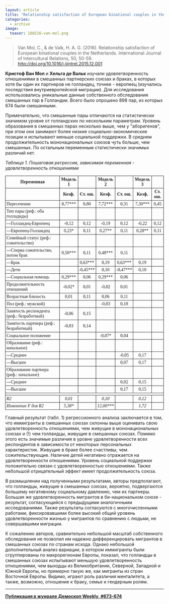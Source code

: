```yaml
---
layout: article
title: "Relationship satisfaction of European binational couples in the Netherlands"
categories: 
  - archive
image:
  teaser: 160216-van-mol.png
---
```


> Van Mol, C., & de Valk, H. A. G. (2016). Relationship satisfaction of European binational couples in the Netherlands. International Journal of Intercultural Relations, 50, 50-59. http://doi.org/10.1016/j.ijintrel.2015.12.001

**Кристоф Ван Мол** и **Хельга де Вальк** изучали удовлетворенность отношениями в смешанных партнерских союзах и браках, в которых хотя бы один их партнеров не голландец, точнее - европеец (изучались последствия внутриевропейской миграции). Для исследования использовались уникальные данные собственного обследования смешанных пар в Голландии. Всего было опрошено 898 пар, из которых 674 были смешанными.

Примечательно, что смешанные пары отличаются на статистически значимом уровне от голландских по нескольким параметрам. Уровень образования в смешанных парах несколько выше, чем у "аборигенов", при этом они занимают более низкие социально-экономические позиции и испытывают меньше социальной поддержки. В среднем продолжительность мононациональных союзов чуть больше, чем смешанных. По остальным переменным статистически значимых различий нет.

*Таблица 1. Пошаговая регрессия, зависимая переменная - удовлетворенность отношениями*
<style type="text/css">
.tg  {border-collapse:collapse;border-spacing:0;}
.tg td{font-family:Arial, sans-serif;font-size:14px;padding:3px 3px;border-style:solid;border-width:1px;overflow:hidden;word-break:normal;}
.tg th{font-family:Arial, sans-serif;font-size:14px;font-weight:normal;padding:3px 3px;border-style:solid;border-width:1px;overflow:hidden;word-break:normal;}
.tg .tg-ls8f{font-family:Georgia, serif !important;}
.tg .tg-t6te{font-style:italic;font-family:Georgia, serif !important;;text-align:center}
.tg .tg-oa1s{font-weight:bold;font-family:Georgia, serif !important;}
.tg .tg-jrsh{font-family:Georgia, serif !important;;text-align:center}
.tg .tg-lyle{font-weight:bold;font-family:Georgia, serif !important;;text-align:center}
.tg .tg-yw4l{vertical-align:top}
.tg .tg-mmdc{font-style:italic;font-family:Georgia, serif !important;}
</style>
<table class="tg">
  <tr>
    <th class="tg-oa1s">Переменная</th>
    <th class="tg-lyle">Модель 1</th>
    <th class="tg-lyle"></th>
    <th class="tg-lyle">Модель 2</th>
    <th class="tg-lyle"></th>
    <th class="tg-lyle">Модель 3</th>
    <th class="tg-lyle"></th>
  </tr>
  <tr>
    <td class="tg-oa1s"></td>
    <td class="tg-lyle">Коэф.</td>
    <td class="tg-lyle">Ст. ош.</td>
    <td class="tg-lyle">Коэф.</td>
    <td class="tg-lyle">Ст. ош.</td>
    <td class="tg-lyle">Коэф.</td>
    <td class="tg-lyle">Ст. ош.</td>
  </tr>
  <tr>
    <td class="tg-ls8f">Пересечение</td>
    <td class="tg-jrsh">8,77***</td>
    <td class="tg-jrsh">0,80</td>
    <td class="tg-jrsh">7,72***</td>
    <td class="tg-jrsh">0,31</td>
    <td class="tg-jrsh">7,30***</td>
    <td class="tg-jrsh">0,45</td>
  </tr>
  <tr>
    <td class="tg-ls8f">Тип пары (реф.: оба голладнды)</td>
    <td class="tg-jrsh"></td>
    <td class="tg-jrsh"></td>
    <td class="tg-jrsh"></td>
    <td class="tg-jrsh"></td>
    <td class="tg-jrsh"></td>
    <td class="tg-jrsh"></td>
  </tr>
  <tr>
    <td class="tg-ls8f">---Голландец-Европеец</td>
    <td class="tg-jrsh">-0,12</td>
    <td class="tg-jrsh">0,12</td>
    <td class="tg-jrsh">-0,19</td>
    <td class="tg-jrsh">0,12</td>
    <td class="tg-jrsh">-0,22</td>
    <td class="tg-jrsh">0,12</td>
  </tr>
  <tr>
    <td class="tg-ls8f">---Европеец-Голландец</td>
    <td class="tg-jrsh">0,23*</td>
    <td class="tg-jrsh">0,11</td>
    <td class="tg-jrsh">0,27**</td>
    <td class="tg-jrsh">0,11</td>
    <td class="tg-jrsh">0,28**</td>
    <td class="tg-jrsh">0,11</td>
  </tr>
  <tr>
    <td class="tg-ls8f">Семейный статус (реф.: сожительство)</td>
    <td class="tg-jrsh"></td>
    <td class="tg-jrsh"></td>
    <td class="tg-jrsh"></td>
    <td class="tg-jrsh"></td>
    <td class="tg-jrsh"></td>
    <td class="tg-jrsh"></td>
  </tr>
  <tr>
    <td class="tg-ls8f">---Сперва сожительство, потом брак</td>
    <td class="tg-jrsh">0,50***</td>
    <td class="tg-jrsh">0,11</td>
    <td class="tg-jrsh">0,48***</td>
    <td class="tg-jrsh">0,11</td>
    <td class="tg-jrsh"></td>
    <td class="tg-jrsh"></td>
  </tr>
  <tr>
    <td class="tg-ls8f">---Брак</td>
    <td class="tg-jrsh"></td>
    <td class="tg-jrsh">0,63***</td>
    <td class="tg-jrsh">0,19</td>
    <td class="tg-jrsh">0,63***</td>
    <td class="tg-jrsh">0,19</td>
    <td class="tg-jrsh"></td>
  </tr>
  <tr>
    <td class="tg-ls8f">---Дети</td>
    <td class="tg-jrsh"></td>
    <td class="tg-jrsh">-0,45***</td>
    <td class="tg-jrsh">0,10</td>
    <td class="tg-jrsh">-0,47***</td>
    <td class="tg-jrsh">0,10</td>
    <td class="tg-jrsh"></td>
  </tr>
  <tr>
    <td class="tg-ls8f">---Социальная помощь</td>
    <td class="tg-jrsh">0,29***</td>
    <td class="tg-jrsh">0,06</td>
    <td class="tg-jrsh">0,29***</td>
    <td class="tg-jrsh">0,06</td>
    <td class="tg-jrsh"></td>
    <td class="tg-jrsh"></td>
  </tr>
  <tr>
    <td class="tg-ls8f">Продолжительность отношений</td>
    <td class="tg-jrsh">-0,02*</td>
    <td class="tg-jrsh">0,01</td>
    <td class="tg-jrsh">-0,02</td>
    <td class="tg-jrsh">0,01</td>
    <td class="tg-jrsh"></td>
    <td class="tg-jrsh"></td>
  </tr>
  <tr>
    <td class="tg-ls8f">Возрастная близость</td>
    <td class="tg-jrsh">0,01</td>
    <td class="tg-jrsh">0,11</td>
    <td class="tg-jrsh">0,06</td>
    <td class="tg-jrsh">0,11</td>
    <td class="tg-jrsh"></td>
    <td class="tg-jrsh"></td>
  </tr>
  <tr>
    <td class="tg-ls8f">Пол (реф.: мужской)</td>
    <td class="tg-jrsh"></td>
    <td class="tg-jrsh"></td>
    <td class="tg-jrsh">-0,03</td>
    <td class="tg-jrsh">0,10</td>
    <td class="tg-jrsh"></td>
    <td class="tg-jrsh"></td>
  </tr>
  <tr>
    <td class="tg-ls8f">Занятость респондента (реф.: безработный)</td>
    <td class="tg-jrsh">-0,06</td>
    <td class="tg-jrsh">0,15</td>
    <td class="tg-jrsh"></td>
    <td class="tg-jrsh"></td>
    <td class="tg-jrsh"></td>
    <td class="tg-jrsh"></td>
  </tr>
  <tr>
    <td class="tg-ls8f">Занятость партнера (реф.: безработный)</td>
    <td class="tg-jrsh">-0,03</td>
    <td class="tg-jrsh">0,14</td>
    <td class="tg-jrsh"></td>
    <td class="tg-jrsh"></td>
    <td class="tg-jrsh"></td>
    <td class="tg-jrsh"></td>
  </tr>
  <tr>
    <td class="tg-ls8f">Социальное положение</td>
    <td class="tg-jrsh"></td>
    <td class="tg-jrsh"></td>
    <td class="tg-jrsh">-0,07*</td>
    <td class="tg-jrsh">0,04</td>
    <td class="tg-jrsh"></td>
    <td class="tg-jrsh"></td>
  </tr>
  <tr>
    <td class="tg-ls8f">Образование (реф.: начальное)</td>
    <td class="tg-jrsh"></td>
    <td class="tg-jrsh"></td>
    <td class="tg-jrsh"></td>
    <td class="tg-jrsh"></td>
    <td class="tg-jrsh"></td>
    <td class="tg-jrsh"></td>
  </tr>
  <tr>
    <td class="tg-ls8f">---Среднее</td>
    <td class="tg-jrsh"></td>
    <td class="tg-jrsh"></td>
    <td class="tg-jrsh"></td>
    <td class="tg-jrsh">-0,05</td>
    <td class="tg-jrsh">0,17</td>
    <td class="tg-jrsh"></td>
  </tr>
  <tr>
    <td class="tg-ls8f">---Высшее</td>
    <td class="tg-jrsh"></td>
    <td class="tg-jrsh"></td>
    <td class="tg-jrsh"></td>
    <td class="tg-jrsh">0,07</td>
    <td class="tg-jrsh">0,17</td>
    <td class="tg-jrsh"></td>
  </tr>
  <tr>
    <td class="tg-ls8f">Образование партнера (реф.: начальное)</td>
    <td class="tg-jrsh"></td>
    <td class="tg-jrsh"></td>
    <td class="tg-jrsh"></td>
    <td class="tg-jrsh"></td>
    <td class="tg-jrsh"></td>
    <td class="tg-jrsh"></td>
  </tr>
  <tr>
    <td class="tg-ls8f">---Среднее</td>
    <td class="tg-jrsh"></td>
    <td class="tg-jrsh"></td>
    <td class="tg-jrsh"></td>
    <td class="tg-jrsh">0,02</td>
    <td class="tg-jrsh">0,15</td>
    <td class="tg-jrsh"></td>
  </tr>
  <tr>
    <td class="tg-ls8f">---Высшее</td>
    <td class="tg-jrsh"></td>
    <td class="tg-jrsh"></td>
    <td class="tg-jrsh"></td>
    <td class="tg-jrsh">0,17</td>
    <td class="tg-jrsh">0,15</td>
    <td class="tg-jrsh"></td>
  </tr>
  <tr>
    <td class="tg-yw4l" colspan="7"></td>
  </tr>
  <tr>
    <td class="tg-mmdc">R2</td>
    <td class="tg-t6te">0,01</td>
    <td class="tg-t6te"></td>
    <td class="tg-t6te">0,10</td>
    <td class="tg-t6te"></td>
    <td class="tg-t6te">0,12</td>
    <td class="tg-t6te"></td>
  </tr>
  <tr>
    <td class="tg-mmdc">Изменение F для R2</td>
    <td class="tg-t6te">5,38*</td>
    <td class="tg-t6te"></td>
    <td class="tg-t6te">12,00***</td>
    <td class="tg-t6te"></td>
    <td class="tg-t6te">1,72</td>
    <td class="tg-t6te"></td>
  </tr>
</table>

Главный результат (табл. 1) регрессионного анализа заключается в том, что иммигранты в смешанных союзах склонны выше оценивать свою удовлетворенность отношениями, чем живущие в мононациональных союзах и (!) чем голландцы, живущие в смешанных союзах. Помимо этого есть значимые различия в уровне удовлетворенности всех респондентов в зависимости от некоторых персональных характеристик. Живущие в браке более счастливы, чем сожительствующие. Наличие детей негативно отражается на удовлетворенности отношениями. Уровень социальной поддержки положительно связан с удовлетворенностью отношениями. Также небольшой отрицательный эффект имеет продолжительность союза.

В размышлении над полученными результатами, авторы предполагают, что голландцы, живущие в смешанных союзах, вероятно, подвергаются большему негативному социальному давлению, чем их партнеры. Большая же удовлетворенность мигрантов в би-национальном союзе - результат, согласующийся с предыдущими аналогичными исследованиями. Также результаты согласуются с многочисленными работами, фиксировавшими более высокий общий уровень удовлетворенности жизнью у мигрантов по сравнению с людьми, не совершавшими миграции.

К сожалению авторов, сравнительно небольшой масштаб собственного обследования не позволил им надежно дифференцировать мигрантов в смешанных союзах по странам исхода. Однако небольшой дополнительный анализ вариации, в котором иммигранты были сгруппированы по макрорегионам Европы, показал, что голландцы в смешанных союзах испытывают меньшую удовлетворенность отношениями, чем выходцы из Великобритании, Северной, Западной и Южной Европы, но примерно такую же, как мигранты из стран Восточной Европы. Видимо, играют роль различия менталитета, а также, возможно, отношение к браку, семье и гендерным ролям.

[t1]: /dem-digest/images/2016/673-tab-01.png

***
**[Публикация в жунрале Демоскоп Weekly, #673-674](http://demoscope.ru/weekly/2016/0673/digest03.php)**